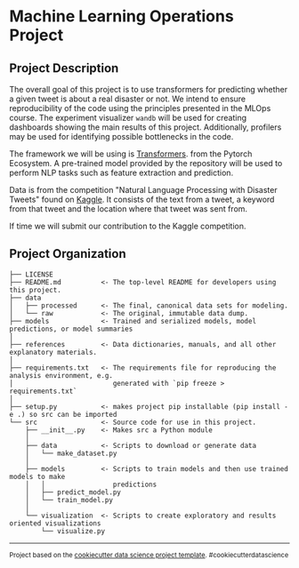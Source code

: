Machine Learning Operations Project
==============================

Project Description
------------
The overall goal of this project is to use transformers for predicting whether a given tweet is about a real disaster or not. We intend to ensure reproducibility of the code using the principles presented in the MLOps course. The experiment visualizer `wandb` will be used for creating dashboards showing the main results of this project. Additionally, profilers may be used for identifying possible bottlenecks in the code.

The framework we will be using is [Transformers](https://github.com/huggingface/transformers). from the Pytorch Ecosystem. A pre-trained model provided by the repository will be used to perform NLP tasks such as feature extraction and prediction. 

Data is from the competition "Natural Language Processing with Disaster Tweets" found on [Kaggle](kaggle.com). It consists of the text from a tweet, a keyword from that tweet and the location where that tweet was sent from. 


If time we will submit our contribution to the Kaggle competition. 


Project Organization
------------

    ├── LICENSE
    ├── README.md          <- The top-level README for developers using this project.
    ├── data
    │   ├── processed      <- The final, canonical data sets for modeling.
    │   └── raw            <- The original, immutable data dump.
    ├── models             <- Trained and serialized models, model predictions, or model summaries
    │
    ├── references         <- Data dictionaries, manuals, and all other explanatory materials.
    │
    ├── requirements.txt   <- The requirements file for reproducing the analysis environment, e.g.
    │                         generated with `pip freeze > requirements.txt`
    │
    ├── setup.py           <- makes project pip installable (pip install -e .) so src can be imported
    └── src                <- Source code for use in this project.
        ├── __init__.py    <- Makes src a Python module
        │
        ├── data           <- Scripts to download or generate data
        │   └── make_dataset.py
        │
        ├── models         <- Scripts to train models and then use trained models to make
        │   │                 predictions
        │   ├── predict_model.py
        │   └── train_model.py
        │
        └── visualization  <- Scripts to create exploratory and results oriented visualizations
            └── visualize.py


--------

<p><small>Project based on the <a target="_blank" href="https://drivendata.github.io/cookiecutter-data-science/">cookiecutter data science project template</a>. #cookiecutterdatascience</small></p>
